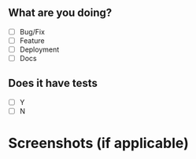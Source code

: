## What are you doing?

- [ ] Bug/Fix
- [ ] Feature
- [ ] Deployment
- [ ] Docs

## Does it have tests 
- [ ] Y
- [ ] N

# Screenshots (if applicable)